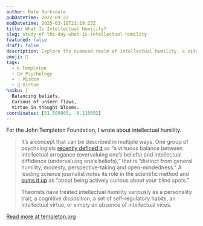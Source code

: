 ```yaml
---
author: Nate Barksdale
pubDatetime: 2022-09-22
modDatetime: 2025-03-18T21:19:23Z
title: What Is Intellectual Humility?
slug: study-of-the-day-what-is-intellectual-humility
featured: false
draft: false
description: Explore the nuanced realm of intellectual humility, a vital virtue that balances curiosity and conviction, enhancing our understanding and discourse.
emoji: 🤔
tags:
  - 🌀 Templeton
  - 🧘‍♂️ Psychology
  - 💡 Wisdom
  - 🥗 Virtue
haiku: |
  Balancing beliefs,  
  Curious of unseen flaws,  
  Virtue in thought blooms.
coordinates: [51.509865, -0.118092]
---
```


For the John Templeton Foundation, I wrote about intellectual humility.

> It’s a concept that can be described in multiple ways. One group of psychologists [recently defined it](https://www.ncbi.nlm.nih.gov/pmc/articles/PMC9244574/) as “a virtuous balance between intellectual arrogance (overvaluing one’s beliefs) and intellectual diffidence (undervaluing one’s beliefs),” that is “distinct from general humility, modesty, perspective-taking and open-mindedness.” A leading science journalist notes its role in the scientific method and [sums it up](https://www.vox.com/science-and-health/2019/1/4/17989224/intellectual-humility-explained-psychology-replication) as “about being actively curious about your blind spots.”
>
> Theorists have treated intellectual humility variously as a personality trait, a cognitive disposition, a set of self-regulatory habits, an intellectual virtue, or simply an absence of intellectual vices.

[Read more at templeton.org](https://www.templeton.org/news/what-is-intellectual-humility)
